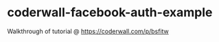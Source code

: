 coderwall-facebook-auth-example
===============================

Walkthrough of tutorial @ https://coderwall.com/p/bsfitw
